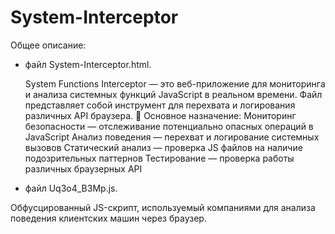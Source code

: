 # System-Interceptor
Общее описание:
- файл System-Interceptor.html.

  System Functions Interceptor — это веб-приложение для мониторинга и анализа системных функций JavaScript в реальном времени. Файл представляет собой инструмент для перехвата и логирования различных API браузера.
🎯 Основное назначение:
Мониторинг безопасности — отслеживание потенциально опасных операций в JavaScript
Анализ поведения — перехват и логирование системных вызовов
Статический анализ — проверка JS файлов на наличие подозрительных паттернов
Тестирование — проверка работы различных браузерных API
- файл Uq3o4_B3Mp.js.

Обфусцированный JS-скрипт, используемый компаниями для анализа поведения клиентских машин через браузер.
